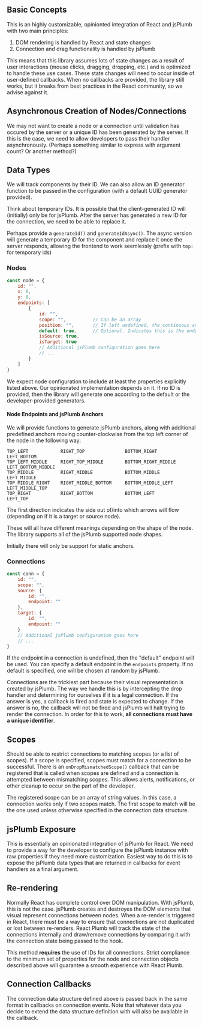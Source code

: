 ## Basic Concepts
This is an highly customizable, opinionted integration of React and jsPlumb with two main principles:

1. DOM rendering is handled by React and state changes
1. Connection and drag functionality is handled by jsPlumb

This means that this library assumes lots of state changes as a result of user interactions (mouse clicks, dragging, dropping, etc.) and is optimized to handle these use cases. These state changes will need to occur inside of user-defined callbacks. When no callbacks are provided, the library still works, but it breaks from best practices in the React community, so we advise against it.

## Asynchronous Creation of Nodes/Connections
We may not want to create a node or a connection until validation has occured by the server or a unique ID has been generated by the server. If this is the case, we need to allow developers to pass their handler asynchronously. (Perhaps something similar to express with argument count? Or another method?)

## Data Types
We will track components by their ID. We can also allow an ID generator function to be passed in the configuration (with a default UUID generator provided).

Think about temporary IDs. It is possible that the client-generated ID will (initially) only be for jsPlumb. After the server has generated a new ID for the connection, we need to be able to replace it.

Perhaps provide a `generateId()` and `generateIdAsync()`. The async version will generate a temporary ID for the component and replace it once the server responds, allowing the frontend to work seemlessly (prefix with `tmp:` for temporary ids)

### Nodes

```js
const node = {
    id: "",
    x: 0,
    y: 0,
    endpoints: [
        {
            id: "",
            scope: "",          // Can be an array
            position: "",       // If left undefined, the continuous anchor will be used
            default: true,      // Optional. Indicates this is the endpoint to use if no other endpoint is specified
            isSource: true,
            isTarget: true
            // Additional jsPlumb configuration goes here
            // ...
        }
    ]
}
```

We expect node configuration to include at least the properties explicitly listed above. Our opinionated implementation depends on it. If no ID is provided, then the library will generate one according to the default or the developer-provided generators.

#### Node Endpoints and jsPlumb Anchors
We will provide functions to generate jsPlumb anchors, along with additional predefined anchors moving counter-clockwise from the top left corner of the node in the following way:

```
TOP_LEFT            RIGHT_TOP               BOTTOM_RIGHT            LEFT_BOTTOM
TOP_LEFT_MIDDLE     RIGHT_TOP_MIDDLE        BOTTOM_RIGHT_MIDDLE     LEFT_BOTTOM_MIDDLE
TOP_MIDDLE          RIGHT_MIDDLE            BOTTOM_MIDDLE           LEFT_MIDDLE
TOP_MIDDLE_RIGHT    RIGHT_MIDDLE_BOTTOM     BOTTOM_MIDDLE_LEFT      LEFT_MIDDLE_TOP
TOP_RIGHT           RIGHT_BOTTOM            BOTTOM_LEFT             LEFT_TOP
```

The first direction indicates the side out of/into which arrows will flow (depending on if it is a target or source node).

These will all have different meanings depending on the shape of the node. The library supports all of the jsPlumb supported node shapes.

Initially there will only be support for static anchors.

### Connections

```js
const conn = {
    id: "",
    scope: "",
    source: {
        id: "",
        endpoint: ""
    },
    target: {
        id: "",
        endpoint: ""
    }
    // Additional jsPlumb configuration goes here
    // ...
}
```

If the endpoint in a connection is undefined, then the "default" endpoint will be used. You can specify a default endpoint in the `endpoints` property. If no default is specified, one will be chosen at random by jsPlumb.

Connections are the trickiest part because their visual representation is created by jsPlumb. The way we handle this is by intercepting the drop handler and determining for ourselves if it is a legal connection. If the answer is yes, a callback is fired and state is expected to change. If the answer is no, the callback will not be fired and jsPlumb will halt trying to render the connection. In order for this to work, **all connections must have a unique identifier**.


## Scopes
Should be able to restrict connections to matching scopes (or a list of scopes). If a scope is specified, scopes must match for a connection to be successful. There is an `onDropMismatchedScope()` callback that can be registered that is called when scopes are defined and a connection is attempted between mismatching scopes. This allows alerts, notifications, or other cleanup to occur on the part of the developer.

The registered scope can be an array of string values. In this case, a connection works only if two scopes match. The first scope to match will be the one used unless otherwise specified in the connection data structure.

## jsPlumb Exposure
This is essentially an opinionated integration of jsPlumb for React. We need to provide a way for the developer to configure the jsPlumb instance with raw properties if they need more customization. Easiest way to do this is to expose the jsPlumb data types that are returned in callbacks for event handlers as a final argument.

## Re-rendering
Normally React has complete control over DOM manipulation. With jsPlumb, this is not the case. jsPlumb creates and destroyes the DOM elements that visual represent connections between nodes. When a re-render is triggered in React, there must be a way to ensure that connections are not duplicated or lost between re-renders. React Plumb will track the state of the connections internally and draw/remove connections by comparing it with the connection state being passed to the hook.

This method **requires** the use of IDs for all connections. Strict compliance to the minimum set of properties for the node and connection objects described above will guarantee a smooth experience with React Plumb.

## Connection Callbacks
The connection data structure defined above is passed back in the same format in callbacks on connection events. Note that whatever data you decide to extend the data structure definition with will also be available in the callback. 